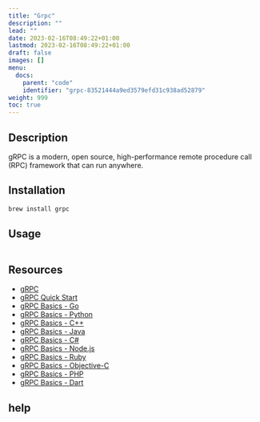 ```yaml
---
title: "Grpc"
description: ""
lead: ""
date: 2023-02-16T08:49:22+01:00
lastmod: 2023-02-16T08:49:22+01:00
draft: false
images: []
menu:
  docs:
    parent: "code"
    identifier: "grpc-83521444a9ed3579efd31c938ad52879"
weight: 999
toc: true
---
```



## Description

gRPC is a modern, open source, high-performance remote procedure call (RPC) framework that can run anywhere.

## Installation

```bash
brew install grpc
```

## Usage

```bash
```

## Resources

- [gRPC](https://grpc.io/)
- [gRPC Quick Start](https://grpc.io/docs/languages/go/quickstart/)
- [gRPC Basics - Go](https://grpc.io/docs/languages/go/basics/)
- [gRPC Basics - Python](https://grpc.io/docs/languages/python/basics/)
- [gRPC Basics - C++](https://grpc.io/docs/languages/cpp/basics/)
- [gRPC Basics - Java](https://grpc.io/docs/languages/java/basics/)
- [gRPC Basics - C#](https://grpc.io/docs/languages/csharp/basics/)
- [gRPC Basics - Node.js](https://grpc.io/docs/languages/node/basics/)
- [gRPC Basics - Ruby](https://grpc.io/docs/languages/ruby/basics/)
- [gRPC Basics - Objective-C](https://grpc.io/docs/languages/objective-c/basics/)
- [gRPC Basics - PHP](https://grpc.io/docs/languages/php/basics/)
- [gRPC Basics - Dart](https://grpc.io/docs/languages/dart/basics/)

## help

```bash
```
